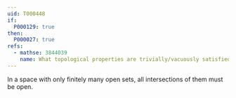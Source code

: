 ```yaml
---
uid: T000448
if:
  P000129: true
then:
  P000027: true
refs:
  - mathse: 3844039
    name: What topological properties are trivially/vacuously satisfied by any indiscrete space?
---
```


In a space with only finitely many open sets, all intersections of them must be open.
